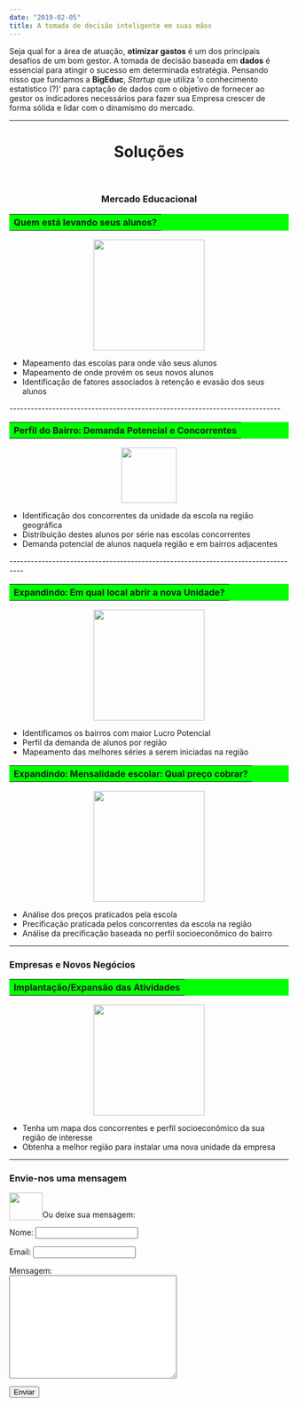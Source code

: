 ```yaml
---
date: "2019-02-05"
title: A tomada de decisão inteligente em suas mãos 
---
```


Seja qual for a área de atuação, **otimizar gastos** é um dos principais desafios de um bom gestor. 
A tomada de decisão baseada em **dados** é essencial para atingir o sucesso em determinada estratégia. 
 Pensando nisso que fundamos a **BigEduc**, *Startup* que utiliza 'o conhecimento estatístico (?)' para captação de dados com o objetivo de fornecer ao gestor os indicadores necessários para fazer sua Empresa crescer de forma sólida e lidar com o dinamismo do mercado.

-----------------------------------
<html>
<h1><center>  Soluções</center></h1> &nbsp;
<h3><center>  Mercado Educacional</center></h3>


<table bgcolor="#00FF00">
<th bgcolor="#00FF00"><center>Quem está levando seus alunos?</center></th>
  </th>
</table>
<p align="center">
<img src="images/students.png" width="200" height="200" class="center"> 
</p>
 <ul style="list-style-type:disc;">
  <li>Mapeamento  das escolas  para onde vão seus alunos </li>
  <li>  Mapeamento de onde provém os seus novos alunos </li>
  <li> Identificação de fatores associados à retenção e evasão dos seus alunos</li>
</ul>
----------------------------------------------------------------------------
<table bgcolor="#00FF00">
<th bgcolor="#00FF00"><center>Perfil do Bairro: Demanda Potencial e Concorrentes</center></th>
</table>
<p align="center">
<img src="images/loc.png" width="100" height="100" class="center"></p>    
<ul style="list-style-type:disc;">
  <li> Identificação dos concorrentes da unidade da escola na região geográfica</li>
  <li>Distribuição destes alunos por série nas escolas concorrentes</li>
  <li> Demanda potencial de alunos naquela região e em bairros adjacentes</li>
</ul>
----------------------------------------------------------------------------------
<table bgcolor="#00FF00">
<th bgcolor="#00FF00"><center>Expandindo: Em qual local abrir a nova Unidade?</center></th>
</table>
<p align="center">
<img src="images/unidade.jpeg" width="200" height="200" class="center"></p>    
  <ul style="list-style-type:disc;">
  <li>Identificamos os bairros com maior Lucro
Potencial</li>
  <li> Perfil da demanda de alunos por região </li>
  <li>Mapeamento das melhores séries a serem iniciadas na região</li>
</ul>

<table bgcolor="#00FF00">
<th bgcolor="#00FF00"><center>Expandindo: Mensalidade escolar: Qual preço cobrar?</center></th>
</table>
<p align="center">
<img src="images/money.png" width="200" height="200" class="center"></p>    
  <ul style="list-style-type:disc;">
  <li>Análise dos preços praticados pela escola
 </li>
  <li> Precificação praticada pelos concorrentes da escola na região</li>
  <li> Análise da precificação baseada no perfil  socioeconômico
do bairro</li>
</ul>



------------------------------
### Empresas e Novos Negócios
 
 <table bgcolor="#00FF00">
<th bgcolor="#00FF00"><center> Implantação/Expansão das Atividades  </center></th>
</table>
<p align="center">
<img src="images/map2.jpeg" width="200" height="200" class="center"></p>    
  <ul style="list-style-type:disc;">
  <li>Tenha um mapa dos concorrentes e perfil socioeconômico da sua região de interesse
</li>
  <li> Obtenha a melhor região para instalar uma nova unidade da empresa
 </li> 
 
</ul>

---------------------------
  
### Envie-nos uma mensagem


&nbsp;
 <a href="https://api.whatsapp.com/send?1=pt_BR&phone=5581999387537"><img src="images/zap.png" width="60" height="50" style="float:left;"/>
</a> 
 </html>


<html>
Ou deixe sua mensagem:

   <body>
    <form name="contact" method="POST" data-netlify="true">
      <p>Nome: <input type="text" name="name"/></p>
      <p>Email: <input type="text" name="email"/></p>
      <p>Mensagem:
        <br />
        <textarea name="comments" rows = "12" cols = "35"></textarea>
        <br>
      <p><input type="submit" name="submit" value="Enviar" />
      </p>
    </form>
  </body>
 
 
 
 
  
